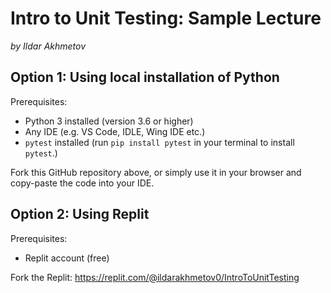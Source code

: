 # Intro to Unit Testing: Sample Lecture

*by Ildar Akhmetov*

## Option 1: Using local installation of Python

Prerequisites:

* Python 3 installed (version 3.6 or higher)
* Any IDE (e.g. VS Code, IDLE, Wing IDE etc.)
* `pytest` installed (run `pip install pytest` in your terminal to install `pytest`.)

Fork this GitHub repository above, or simply use it in your browser and copy-paste the code into your IDE.

## Option 2: Using Replit

Prerequisites:

* Replit account (free)

Fork the Replit: <https://replit.com/@ildarakhmetov0/IntroToUnitTesting>